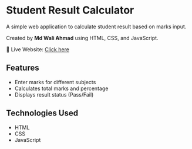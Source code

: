 # Student Result Calculator

A simple web application to calculate student result based on marks input.

Created by **Md Wali Ahmad** using HTML, CSS, and JavaScript.

🚀 Live Website: [Click here](https://waliahmad12.github.io)

## Features

- Enter marks for different subjects  
- Calculates total marks and percentage  
- Displays result status (Pass/Fail)

## Technologies Used

- HTML  
- CSS  
- JavaScript
